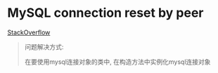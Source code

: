 # MySQL connection reset by peer

[StackOverflow](https://stackoverflow.com/questions/1434451/what-does-connection-reset-by-peer-mean)

> 问题解决方式:
>
> 在要使用mysql连接对象的类中, 在构造方法中实例化mysql连接对象